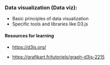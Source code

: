 ### Data visualization (Data viz):

- Basic principles of data visualization 
- Specific tools and libraries like D3.js

#### Resources for learning

- https://d3js.org/

- https://grafikart.fr/tutoriels/graph-d3js-2215
